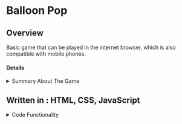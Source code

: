 # Balloon Pop

## Overview
Basic game that can be played in the internet browser, which is also compatible with mobile phones.

#### Details
<details> 
    <summary> 
        Summary About The Game
    </summary>
    <ul>
    <li> Goal is to pop as many balloons as possible, before the time runs out. </li>
    <li> The time limit set for this game is 10 seconds. </li> 
    <li> To start popping balloons you click the pink pump. </li>
    <li> To start the game you must enter your name, and later can change players if you'd like.</li>
    <li> The top score is recorded and shown in the scoreboard. </li>
    </ul>

## Snapshots
<ul>
<li> Start Screen </li>
<img src="/image/start-screen.png" align="center">

<li> Change Player Screen </li>
<img src="/image/Change-player.png" align="center">

<li> Game Screen </li>
<img src="/image/Game.png" align="center">

<li> Final Screen</li>
<img src="/image/balloon-pop-screenshot-1.png" align="center"> 
</ul>
</details>
 
## Written in : HTML, CSS, JavaScript
<details>
<summary> 
        Code Functionality 
</summary>
        <ul> 
            <li> The game connects HTML, CSS, JavaScript files togethor (DOM)</li>
            <li> Basic form input manipulation <li>
            <li> The data given as input will be stored as an player object: 
                <ul>
                <li> Which will be stored and loaded into and from browsers local storage </li>
                <li> The data for the score will be updated everytime the new score is higher than the previous score</li>
                <li>If the game is already played and the players were to refresh the page, the score will still exist as it's stored in the local browser </li>
                <li> The data can be cleared manually by going to the browser's local storage and doing so needs the page to be reloaded </li>
                <li> Finally the score also sorts the score from highest to lowest, highest being top and lowest being the bottom </li>
                </ul>
            </li>
            <li>This game works on mobile phone as well, as the screen width has been adjusted in CSS file</li>
        </ul>
</details>



